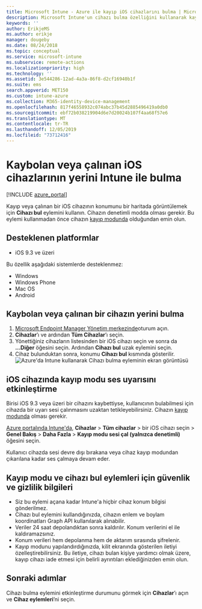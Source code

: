 ```yaml
---
title: Microsoft Intune - Azure ile kayıp iOS cihazlarını bulma | Microsoft Docs
description: Microsoft Intune'un cihazı bulma özelliğini kullanarak kayıp veya çalınmış iOS cihazlarını bulabilirsiniz. Cihazı bulma eylemini kullanılırken güvenlik ve gizlilik bilgileri hakkındaki ayrıntıları alabilirsiniz.
keywords: ''
author: ErikjeMS
ms.author: erikje
manager: dougeby
ms.date: 08/24/2018
ms.topic: conceptual
ms.service: microsoft-intune
ms.subservice: remote-actions
ms.localizationpriority: high
ms.technology: ''
ms.assetid: 3e544286-12ad-4a3a-86f8-d2cf16940b1f
ms.suite: ems
search.appverid: MET150
ms.custom: intune-azure
ms.collection: M365-identity-device-management
ms.openlocfilehash: 817f46558932c074abc37b45d2885496419a0db0
ms.sourcegitcommit: ebf72b038219904d6e7d20024b107f4aa68f57e6
ms.translationtype: MT
ms.contentlocale: tr-TR
ms.lasthandoff: 12/05/2019
ms.locfileid: "73712416"
---
```

# <a name="locate-lost-or-stolen-ios-devices-with-intune"></a>Kaybolan veya çalınan iOS cihazlarının yerini Intune ile bulma

[!INCLUDE [azure_portal](../includes/azure_portal.md)]

Kayıp veya çalınan bir iOS cihazının konumunu bir haritada görüntülemek için **Cihazı bul** eylemini kullanın. Cihazın denetimli modda olması gerekir. Bu eylemi kullanmadan önce cihazın [kayıp modunda](device-lost-mode.md) olduğundan emin olun.

## <a name="supported-platforms"></a>Desteklenen platformlar

- iOS 9.3 ve üzeri

Bu özellik aşağıdaki sistemlerde desteklenmez: 
- Windows
- Windows Phone
- Mac OS
- Android

## <a name="locate-a-lost-or-stolen-device"></a>Kaybolan veya çalınan bir cihazın yerini bulma

1. [Microsoft Endpoint Manager Yönetim merkezinde](https://go.microsoft.com/fwlink/?linkid=2109431)oturum açın.
3. **Cihazlar**’ı ve ardından **Tüm Cihazlar**’ı seçin.
4. Yönettiğiniz cihazların listesinden bir iOS cihazı seçin ve sonra da **...Diğer** öğesini seçin. Ardından **Cihazı bul** uzak eylemini seçin.
5. Cihaz bulunduktan sonra, konumu **Cihazı bul** kısmında gösterilir.
    ![Azure'da Intune kullanarak Cihazı bulma eyleminin ekran görüntüsü](./media/device-locate/locate-device.png)


## <a name="activate-lost-mode-sound-alert-on-an-ios-device"></a>iOS cihazında kayıp modu ses uyarısını etkinleştirme

Birisi iOS 9.3 veya üzeri bir cihazını kaybettiyse, kullanıcının bulabilmesi için cihazda bir uyarı sesi çalınmasını uzaktan tetikleyebilirsiniz. Cihazın [kayıp modunda](device-lost-mode.md) olması gerekir.

[Azure portalında Intune'da](https://aka.ms/intuneportal), **Cihazlar** > **Tüm cihazlar** > bir iOS cihazı seçin > **Genel Bakış** > **Daha Fazla** > **Kayıp modu sesi çal (yalnızca denetimli)** öğesini seçin.

Kullanıcı cihazda sesi devre dışı bırakana veya cihaz kayıp modundan çıkarılana kadar ses çalmaya devam eder.


## <a name="security-and-privacy-information-for-lost-mode-and-locate-device-actions"></a>Kayıp modu ve cihazı bul eylemleri için güvenlik ve gizlilik bilgileri
- Siz bu eylemi açana kadar Intune'a hiçbir cihaz konum bilgisi gönderilmez.
- Cihazı bul eylemini kullandığınızda, cihazın enlem ve boylam koordinatları Graph API kullanılarak alınabilir.
- Veriler 24 saat depolandıktan sonra kaldırılır. Konum verilerini el ile kaldıramazsınız.
- Konum verileri hem depolanma hem de aktarım sırasında şifrelenir.
- Kayıp modunu yapılandırdığınızda, kilit ekranında gösterilen iletiyi özelleştirebilirsiniz. Bu iletiye, cihazı bulan kişiye yardımcı olmak üzere, kayıp cihazı iade etmesi için belirli ayrıntıları eklediğinizden emin olun.

## <a name="next-steps"></a>Sonraki adımlar

Cihazı bulma eylemini etkinleştirme durumunu görmek için **Cihazlar**’ı açın ve **Cihaz eylemleri**’ni seçin.
